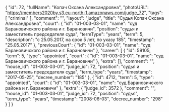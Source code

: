 {
    "id": 72,
    "fullName": "Копач Оксана Александровна",
    "photoURL": "https://members2020by.s3.eu-north-1.amazonaws.com/judge_72",
    "tags": [
        "criminal"
    ],
    "comment": "",
    "layout": "judge",
    "title": "Судья Копач Оксана Александровна",
    "court": {
        "id": "01-003-03-01",
        "name": "суд Барановичского района и г. Барановичи",
        "position": "судья и заместитель председателя суда",
        "termType": "years",
        "term": 5,
        "description": "c 25.05.2017, на срок 5 лет, по указу 185",
        "timestamp": "25.05.2017"
    },
    "previousCourt": {
        "id": "01-003-03-01",
        "name": "суд Барановичского района и г. Барановичи"
    },
    "career": [
        {
            "id": 59105,
            "term": 5,
            "type": "appointed",
            "court": {
                "id": "01-003-03-01",
                "name": "суд Барановичского района и г. Барановичи"
            },
            "extra": [],
            "comment": "",
            "house_id": "01-003-03-01",
            "judge_id": 72,
            "position": "судья и заместитель председателя суда",
            "term_type": "years",
            "timestamp": "2017-05-25",
            "decree_number": "185"
        },
        {
            "id": 4712,
            "term": 5,
            "type": "appointed",
            "court": {
                "id": "01-003-03-01",
                "name": "суд Барановичского района и г. Барановичи"
            },
            "extra": {
                "judge_id": 3572
            },
            "comment": "",
            "house_id": "01-003-03-01",
            "judge_id": 72,
            "position": "судья",
            "term_type": "years",
            "timestamp": "2008-06-03",
            "decree_number": "298"
        }
    ]
}